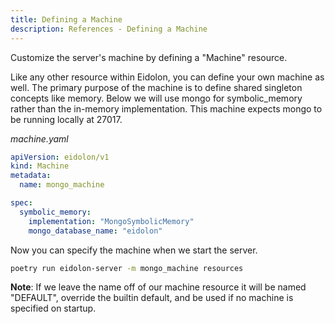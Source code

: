 ```yaml
---
title: Defining a Machine
description: References - Defining a Machine
---
```


Customize the server's machine by defining a "Machine" resource.

Like any other resource within Eidolon, you can define your own machine as well. The primary purpose of the machine is to 
define shared singleton concepts like memory. Below we will use mongo for symbolic_memory rather than the in-memory 
implementation. This machine expects mongo to be running locally at 27017.

_machine.yaml_
```yaml
apiVersion: eidolon/v1
kind: Machine
metadata:
  name: mongo_machine

spec:
  symbolic_memory:
    implementation: "MongoSymbolicMemory"
    mongo_database_name: "eidolon"
```

Now you can specify the machine when we start the server.
```bash
poetry run eidolon-server -m mongo_machine resources
```

**Note**: If we leave the name off of our machine resource it will be named "DEFAULT", override the builtin default, and
be used if no machine is specified on startup.
